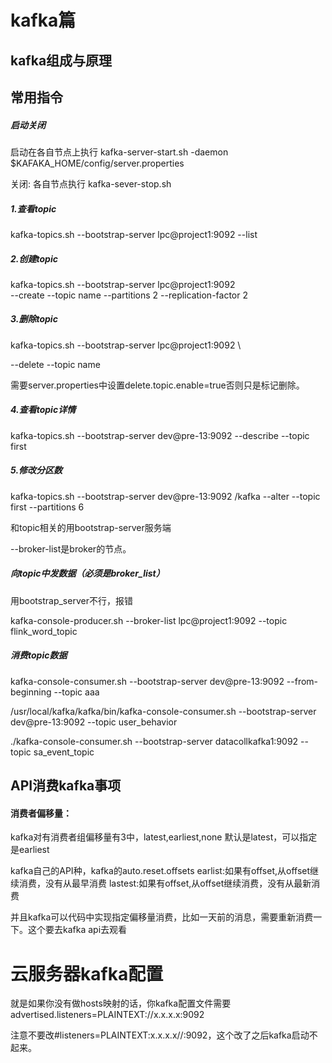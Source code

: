 # kafka篇

## kafka组成与原理









##  常用指令

##### 启动关闭

启动在各自节点上执行  kafka-server-start.sh -daemon $KAFAKA_HOME/config/server.properties

关闭:  各自节点执行 kafka-sever-stop.sh

##### 1.查看topic

kafka-topics.sh  --bootstrap-server   lpc@project1:9092  --list 





##### 2.创建topic

kafka-topics.sh   --bootstrap-server  lpc@project1:9092  \
 --create --topic name   --partitions 2   --replication-factor 2

##### 3.删除topic

kafka-topics.sh  --bootstrap-server  lpc@project1:9092 \

--delete --topic  name

需要server.properties中设置delete.topic.enable=true否则只是标记删除。

##### 4.查看topic详情

kafka-topics.sh --bootstrap-server dev@pre-13:9092 --describe --topic first

##### 5.修改分区数

kafka-topics.sh --bootstrap-server dev@pre-13:9092 /kafka --alter --topic first --partitions 6

和topic相关的用bootstrap-server服务端

--broker-list是broker的节点。



##### 向topic中发数据（必须是broker_list）

用bootstrap_server不行，报错

kafka-console-producer.sh   --broker-list     lpc@project1:9092   --topic   flink_word_topic



##### 消费topic数据

kafka-console-consumer.sh --bootstrap-server dev@pre-13:9092 --from-beginning  --topic aaa

/usr/local/kafka/kafka/bin/kafka-console-consumer.sh --bootstrap-server dev@pre-13:9092 --topic user_behavior



./kafka-console-consumer.sh --bootstrap-server  datacollkafka1:9092     --topic   sa_event_topic



## API消费kafka事项

#### 消费者偏移量：

kafka对有消费者组偏移量有3中，latest,earliest,none  默认是latest，可以指定是earliest	

kafka自己的API种，kafka的auto.reset.offsets
earlist:如果有offset,从offset继续消费，没有从最早消费
lastest:如果有offset,从offset继续消费，没有从最新消费

并且kafka可以代码中实现指定偏移量消费，比如一天前的消息，需要重新消费一下。这个要去kafka api去观看

# 云服务器kafka配置

就是如果你没有做hosts映射的话，你kafka配置文件需要advertised.listeners=PLAINTEXT://x.x.x.x:9092

注意不要改#listeners=PLAINTEXT:x.x.x.x//:9092，这个改了之后kafka启动不起来。